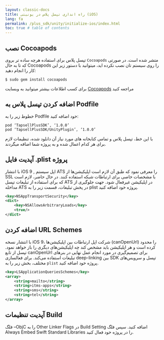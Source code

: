 ```yaml
---
layout: classic-docs
title: راه اندازی تپسل پلاس در یونیتی (iOS)
lang: fa
permalink: /plus_sdk/unity/initialize-ios/index.html
toc: true # table of contents
---
```


## نصب Cocoapods
تپسل پلاس برای استفاده هرچه ساده تر بروی `Cocoapods` متشر شده است. در صورتی که تا به حال Cocoapods را روی سیستم تان نصب نکرده اید، می­توانید با دستور زیر این کار را انجام دهید:

```console
$ sudo gem install cocoapods
```

برای کسب اطلاعات بیشتر می­توانید به وبسایت [Cocoapods](https://github.com/tapsellorg/TapsellPlusSDK-UnitySample/releases/download/v2.1/TapsellPlusUnity-v2.1.unitypackage) مراجعه کنید


## اضافه کردن تپسل پلاس به Podfile
خطوط زیر را به Podfile خود اضافه کنید:

```pod
pod ‘TapsellPlusSDK’, ‘1.0.0’
pod ‘TapsellPlusSDK/UnityPlugin’, ‘1.0.0’
```

با این خط، تپسل پلاس و تمامی کتابخانه های مورد نیاز آن دانلود شده، تنظیمات لازم برای هر کدام اعمال شده و به پروژه شما اضافه می­گردند.


## آپدیت فایل .plist پروژه
با انتشار iOS 9 , اپل سیستم ATS را معرفی نمود که طبق آن لازم است اپلیکیشن‌ها از SSL با مشخصات خاصی برای ارتباطات شبکه استفاده کنند. در حال حاضر، لازم است که برای استفاده از تبلیغات تپسل ATS در اپلیکیشن غیرفعال شود. جهت جلوگیری از مداخله ATS در پخش تبلیغات، قسمت زیر را به plist پروژه خود اضافه کنید.

```xml
<key>NSAppTransportSecurity</key>
<dict>
    <key>NSAllowsArbitraryLoads</key>
    <true/>
</dict>
```

## اضافه کردن URL Schemes
با انتشار نسخه iOS 9، شرکت اپل ارتباطات بین اپلیکیشن‌ها  (canOpenUrl) را محدود کرده است و هر اپلیکیشن باید مشخص کند چه اپلیکیشن‌های دیگری را باز خواهد نمود. تپسل از تابع canOpenUrl برای تصمیم‌گیری در مورد انجام عمل نهایی در بنرهای تبلیغات استفاده می‌کند. برای فعالسازی deep-linking بین SDK تپسل و سرویس‌های مختلف، بخش زیر را به `plist` پروژه خود اضافه کنید.

```xml
<key>LSApplicationQueriesSchemes</key>
<array>
    <string>mailto</string>
    <string>itms-apps</string>
    <string>sms</string>
    <string>tel</string>
</array>
```

## آپدیت تنظیمات Build
فلگ –ObjC را به Other Linker Flags در Build Setting اضافه کنید.
سپس فلگ Always Embed Swift Standard Libraries را در پروژه خود فعال کنید.
